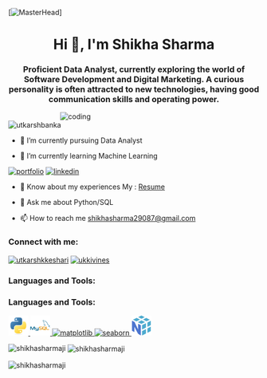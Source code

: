 [![MasterHead](https://raw.githubusercontent.com/owntheweb/discord-animated-welcome-bot/master/img/welcome.gif)]
<h1 align="center">Hi 👋, I'm Shikha Sharma</h1>
<h3 align="center">Proficient Data Analyst, currently exploring the world of Software Development and Digital Marketing. A curious personality is often attracted to new technologies, having good communication skills and operating power.</h3>
<img  align="right" alt="coding" width="400" src="https://cdn.dribbble.com/users/1162077/screenshots/3848914/programmer.gif">
<p align="left"> <img src="https://komarev.com/ghpvc/?username=utkarshbanka&label=Profile%20views&color=0e75b6&style=flat" alt="utkarshbanka" /> </p>

- 🔭 I’m currently pursuing Data Analyst

- 🌱 I’m currently learning Machine Learning


[![portfolio](https://img.shields.io/badge/my_portfolio-000?style=for-the-badge&logo=ko-fi&logoColor=white)](https://shikha-sharma-data-scien-8o366db.gamma.site/)
[![linkedin](https://img.shields.io/badge/linkedin-0A66C2?style=for-the-badge&logo=linkedin&logoColor=white)](https://linkedin.com/in/shikhadsi)


- 📄 Know about my experiences 
My : [Resume](https://drive.google.com/file/d/1ntBKlLVp3ZHSIREiUWiGs1mPsZ6tSJ-o/view?usp=share_link)


- 💬 Ask me about Python/SQL

- 📫 How to reach me shikhasharma29087@gmail.com


<h3 align="left">Connect with me:</h3>
<p align="left">
<a href="https://twitter.com/utkarshkkeshari" target="blank"><img align="center" src="https://raw.githubusercontent.com/rahuldkjain/github-profile-readme-generator/master/src/images/icons/Social/twitter.svg" alt="utkarshkkeshari" height="30" width="40" /></a>
<a href="https://fb.com/ukkivines" target="blank"><img align="center" src="https://raw.githubusercontent.com/rahuldkjain/github-profile-readme-generator/master/src/images/icons/Social/facebook.svg" alt="ukkivines" height="30" width="40" /></a>
</p>

<h3 align="left">Languages and Tools:</h3>
<h3 align="left">Languages and Tools:</h3>
<p align="left">
  <a href="https://www.python.org" target="_blank" rel="noreferrer">
    <img src="https://raw.githubusercontent.com/devicons/devicon/master/icons/python/python-original.svg" alt="python" width="40" height="40"/>
  </a>
  <a href="https://www.mysql.com/" target="_blank" rel="noreferrer">
    <img src="https://raw.githubusercontent.com/devicons/devicon/master/icons/mysql/mysql-original-wordmark.svg" alt="mysql / sql" width="40" height="40"/>
  </a>
  <a href="https://matplotlib.org/" target="_blank" rel="noreferrer">
    <img src="https://upload.wikimedia.org/wikipedia/commons/8/84/Matplotlib_icon.svg" alt="matplotlib" width="40" height="40"/>
  </a>
  <a href="https://seaborn.pydata.org/" target="_blank" rel="noreferrer">
    <img src="https://seaborn.pydata.org/_static/logo-wide-lightbg.svg" alt="seaborn" width="80" height="40"/>
  </a>
  <a href="https://numpy.org/" target="_blank" rel="noreferrer">
    <img src="https://raw.githubusercontent.com/devicons/devicon/master/icons/numpy/numpy-original.svg" alt="numpy" width="40" height="40"/>
  </a>
</p>


<p><img align="left" src="https://github-readme-stats.vercel.app/api/top-langs?username=shikhasharmaji&show_icons=true&locale=en&layout=compact" alt="shikhasharmaji" /></p>

<p>&nbsp;<img align="center" src="https://github-readme-stats.vercel.app/api?username=shikhasharmaji&show_icons=true&locale=en" alt="shikhasharmaji" /></p>

<p><img align="center" src="https://github-readme-streak-stats.herokuapp.com/?user=shikhasharmaji&" alt="shikhasharmaji" /></p>
